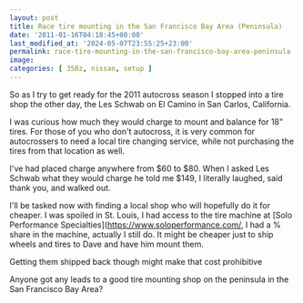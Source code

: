 ```yaml
---
layout: post
title: Race tire mounting in the San Francisco Bay Area (Peninsula)
date: '2011-01-16T04:18:45+00:00'
last_modified_at: '2024-05-07T23:55:25+23:00'
permalink: race-tire-mounting-in-the-san-francisco-bay-area-peninsula
image:
categories: [ 350z, nissan, setup ]
---
```

So as I try to get ready for the 2011 autocross season I stopped into a tire shop the other day, the Les Schwab on El Camino in San Carlos, California.

I was curious how much they would charge to mount and balance for 18" tires. For those of you who don't autocross, it is very common for autocrossers to need a local tire changing service, while not purchasing the tires from that location as well.

I've had placed charge anywhere from $60 to $80. When I asked Les Schwab what they would charge he told me $149, I literally laughed, said thank you, and walked out.

I'll be tasked now with finding a local shop who will hopefully do it for cheaper. I was spoiled in St. Louis, I had access to the tire machine at [Solo Performance Specialties](https://www.soloperformance.com/, I had a % share in the machine, actually I still do. It might be cheaper just to ship wheels and tires to Dave and have him mount them.

Getting them shipped back though might make that cost prohibitive

Anyone got any leads to a good tire mounting shop on the peninsula in  the San Francisco Bay Area?

